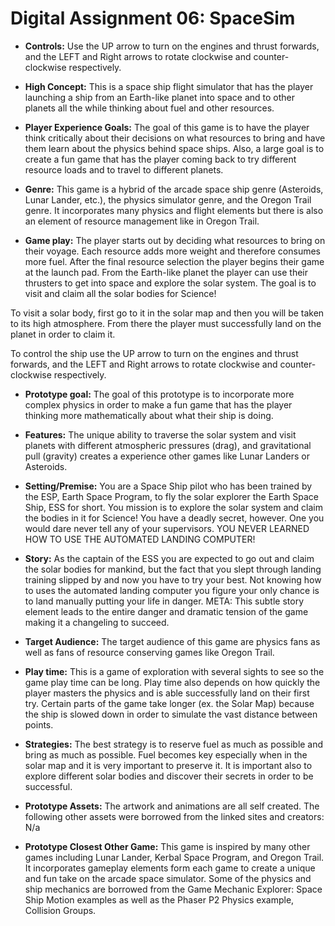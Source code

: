 # Digital Assignment 06: SpaceSim

* **Controls:**
Use the UP arrow to turn on the engines and thrust forwards, 
and the LEFT and Right arrows to rotate clockwise and counter-clockwise 
respectively.

* **High Concept:**
This is a space ship flight simulator that has the player launching a ship from 
an Earth-like planet into space and to other planets all the while thinking 
about fuel and other resources.

* **Player Experience Goals:**
The goal of this game is to have the player think critically about their 
decisions on what resources to bring and have them learn about the physics 
behind space ships. Also, a large goal is to create a fun game that has the 
player coming back to try different resource loads and to travel to different 
planets.

* **Genre:**
This game is a hybrid of the arcade space ship genre (Asteroids, Lunar Lander, 
etc.), the physics simulator genre, and the Oregon Trail genre. It incorporates 
many physics and flight elements but there is also an element of resource 
management like in Oregon Trail.

* **Game play:**
The player starts out by deciding what resources to bring on their voyage. 
Each resource adds more weight and therefore consumes more fuel. After the 
final resource selection the player begins their game at the launch pad. From 
the Earth-like planet the player can use their thrusters to get into space and 
explore the solar system. The goal is to visit and claim all the solar bodies 
for Science!

 To visit a solar body, first go to it in the solar map and then you will be 
 taken to its high atmosphere. From there the player must successfully land on 
 the planet in order to claim it.
 
 To control the ship use the UP arrow to turn on the engines and thrust forwards,
 and the LEFT and Right arrows to rotate clockwise and counter-clockwise 
 respectively.
 
* **Prototype goal:**
The goal of this prototype is to incorporate more complex physics in order to 
make a fun game that has the player thinking more mathematically about what 
their ship is doing.

* **Features:**
The unique ability to traverse the solar system and visit planets with different
atmospheric pressures (drag), and gravitational pull (gravity) creates a 
experience other games like Lunar Landers or Asteroids.
 
* **Setting/Premise:**
You are a Space Ship pilot who has been trained by the ESP, Earth Space Program,
to fly the solar explorer the Earth Space Ship, ESS for short. You mission is 
to explore the solar system and claim the bodies in it for Science! 
You have a deadly secret, however. One you would dare never tell any of your 
supervisors.
YOU NEVER LEARNED HOW TO USE THE AUTOMATED LANDING COMPUTER!

* **Story:**
As the captain of the ESS you are expected to go out and claim the solar bodies 
for mankind, but the fact that you slept through landing training slipped by and
now you have to try your best. Not knowing how to uses the automated landing 
computer you figure your only chance is to land manually putting your life in 
danger.
META: This subtle story element leads to the entire danger and dramatic tension 
of the game making it a changeling to succeed.

* **Target Audience:**
The target audience of this game are physics fans as well as fans of resource 
conserving games like Oregon Trail.

* **Play time:**
This is a game of exploration with several sights to see so the game play time 
can be long. Play time also depends on how quickly the player masters the 
physics and is able successfully land on their first try.
Certain parts of the game take longer (ex. the Solar Map) because the ship is 
slowed down in order to simulate the vast distance between points.

* **Strategies:**
The best strategy is to reserve fuel as much as possible and bring as much as 
possible. Fuel becomes key especially when in the solar map and it is very 
important to preserve it.
It is important also to explore different solar bodies and discover their 
secrets in order to be successful.

* **Prototype Assets:**
The artwork and animations are all self created.
The following other assets were borrowed from the linked sites and creators:
N/a

* **Prototype Closest Other Game:**
This game is inspired by many other games including Lunar Lander, Kerbal Space 
Program, and Oregon Trail. It incorporates gameplay elements form each game to 
create a unique and fun take on the arcade space simulator.
Some of the physics and ship mechanics are borrowed from the Game Mechanic 
Explorer: Space Ship Motion examples as well as the Phaser P2 Physics example, 
Collision Groups.
